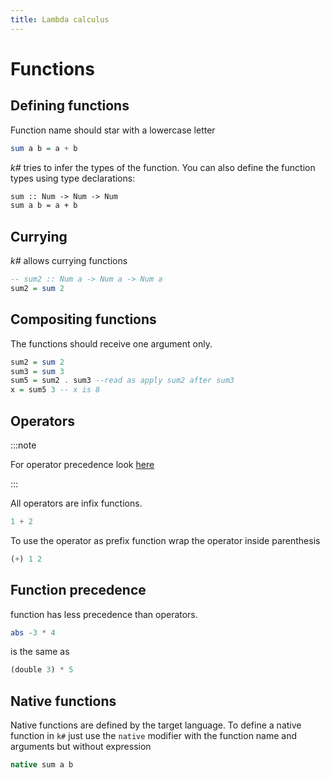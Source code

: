 ```yaml
---
title: Lambda calculus
---
```


# Functions


## Defining functions

Function name should star with a lowercase letter

```haskell
sum a b = a + b
```

*k#* tries to infer the types of the function. You can also define the function types using type declarations:

```fsharp
sum :: Num -> Num -> Num
sum a b = a + b
```

## Currying

*k#* allows currying functions

```haskell
-- sum2 :: Num a -> Num a -> Num a
sum2 = sum 2
```

## Compositing functions

The functions should receive one argument only.

```haskell
sum2 = sum 2
sum3 = sum 3
sum5 = sum2 . sum3 --read as apply sum2 after sum3
x = sum5 3 -- x is 8
```

## Operators 

:::note 

For operator precedence look [here](0003-syntax.md#operator-precedence)

:::

All operators are infix functions. 

```haskell
1 + 2
```

To use the operator as prefix function wrap the operator inside parenthesis

```haskell
(+) 1 2
```

## Function precedence

function has less precedence than operators.

```haskell
abs -3 * 4 
```

is the same as

```haskell
(double 3) * 5
```

## Native functions

Native functions are defined by the target language. To define a native function in `k#` just use the `native` modifier with the function name and arguments but without expression

```java
native sum a b
```
